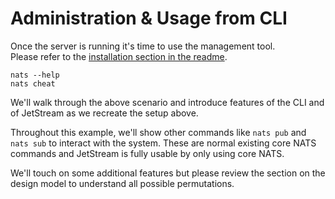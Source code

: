 # Administration & Usage from CLI

Once the server is running it's time to use the management tool.  
Please refer to the [installation section in the readme](https://github.com/nats-io/natscli?tab=readme-ov-file#installation).

```
nats --help
nats cheat
```

We'll walk through the above scenario and introduce features of the CLI and of JetStream as we recreate the setup above.

Throughout this example, we'll show other commands like `nats pub` and `nats sub` to interact with the system. These are normal existing core NATS commands and JetStream is fully usable by only using core NATS.

We'll touch on some additional features but please review the section on the design model to understand all possible permutations.

